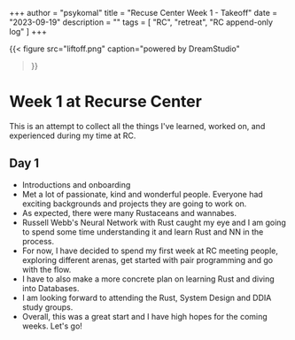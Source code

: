 +++
author = "psykomal"
title = "Recuse Center Week 1 - Takeoff"
date = "2023-09-19"
description = ""
tags = [
	"RC", "retreat", "RC append-only log"
]
+++

{{< figure
		  src="liftoff.png"
		  caption="powered by DreamStudio"
>}}


# Week 1 at Recurse Center

This is an attempt to collect all the things I've learned, worked on, and experienced during my time at RC. 


## Day 1

- Introductions and onboarding
- Met a lot of passionate, kind and wonderful people. Everyone had exciting backgrounds and projects they are going to work on.
- As expected, there were many Rustaceans and wannabes. 
- Russell Webb's Neural Network with Rust caught my eye and I am going to spend some time understanding it and learn Rust and NN in the process.
- For now, I have decided to spend my first week at RC meeting people, exploring different arenas, get started with pair programming and go with the flow. 
- I have to also make a more concrete plan on learning Rust and diving into Databases.
- I am looking forward to attending the Rust, System Design and DDIA study groups. 
- Overall, this was a great start and I have high hopes for the coming weeks. Let's go!

